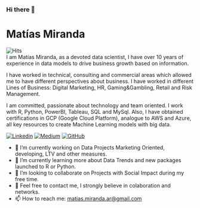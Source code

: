 ### Hi there 👋

# Matías Miranda
<img src="https://hitcounter.pythonanywhere.com/count/tag.svg?url=https%3A%2F%2Fgithub.com%2FMatiasArgentina" alt="Hits">
<br>
I am Matías Miranda, as a devoted data scientist, I have over 10 years of experience in data models to drive business growth based on information. <br>

I have worked in technical, consulting and commercial areas which allowed me to have different perspectives about business. I have worked in different Lines of Business: Digital Marketing, HR, Gaming&Gambling, Retail and Risk Management. <br>

I am committed, passionate about technology and team oriented. I work with R, Python, PowerBI, Tableau, SQL and MySql. Also, I have obtained certifications in GCP (Google Cloud Platform), analogue to AWS and Azure, all key resources to create Machine Learning models with big data. <br>

[![Linkedin](https://img.shields.io/badge/-LinkedIn-blue?logo=Linkedin&logoColor=white&link=https://www.linkedin.com/in/matias-miranda/?locale=en_US)](https://www.linkedin.com/in/matias-miranda/?locale=en_US)
[![Medium](https://img.shields.io/badge/Gitlab-Link-orange)](https://gitlab.com/m.miranda)
[![GitHub](https://img.shields.io/github/followers/matiasargentina?label=follow&style=social)](https://github.com/matiasargentina)

- 🔭 I’m currently working on Data Projects Marketing Oriented, developing, LTV and other measures.
- 🌱 I’m currently learning more about Data Trends and new packages launched to R or Python.
- 👯 I’m looking to collaborate on Projects with Social Impact during my free time.
- 💬 Feel free to contact me, I strongly believe in colaboration and networks. 
- 📫 How to reach me: matias.miranda.ar@gmail.com

<!--
- 😄 Pronouns: ...
- ⚡ Fun fact: ...
[![Top Langs](https://github-readme-stats.vercel.app/api/top-langs/?username=MatiasArgentina&layout=compact&count_private=true)](https://github.com/MatiasArgentina/github-readme-stats)
-->

<!---
_Last updated: 2020.09.27_
--->
